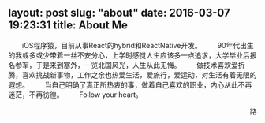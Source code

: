 layout: post
slug: "about"
date: 2016-03-07 19:23:31
title: About Me 
---
　　iOS程序猿，目前从事React的hybrid和ReactNative开发。
　　90年代出生的我或多或少带着一丝不安分心，上学时感觉人生应该多一点追求，大学毕业后报名参军，于是来到塞外，一览北国风光，人生从此无悔。
　　做技术喜欢爱折腾，喜欢挑战新事物，工作之余也热爱生活，爱旅行，爱运动，对生活有着无限的遐想。
　　当自己明确了真正所热衷的事，做着自己喜欢的职业，内心从此不再迷茫，不再彷徨。
　　Follow your heart。
<p style="text-align: right;"><span></span>路</p>

